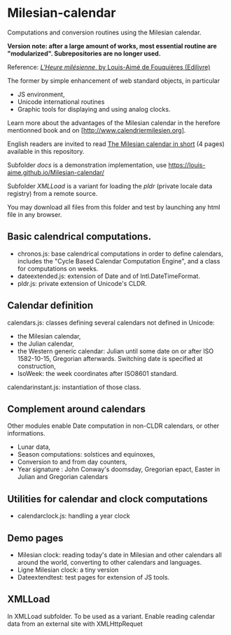 # Milesian-calendar
Computations and conversion routines using the Milesian calendar.

**Version note: after a large amount of works, most essential routine are "modularized". Subrepositories are no longer used.**

Reference:
[*L'Heure milésienne*, by Louis-Aimé de Fouquières (Edilivre)](http://www.calendriermilesien.org/l-heure-milesienne.html)

The former by simple enhancement of web standard objects, in particular
* JS environment,
* Unicode international routines
* Graphic tools for displaying and using analog clocks.

Learn more about the advantages of the Milesian calendar in the herefore mentionned book and on [http://www.calendriermilesien.org].

English readers are invited to read [The Milesian calendar in short](https://github.com/Louis-Aime/Milesian-calendar/blob/master/The%20Milesian%20calendar%20in%20short.pdf) (4 pages) available in this repository.

Subfolder _docs_ is a demonstration implementation, use https://louis-aime.github.io/Milesian-calendar/

Subfolder _XMLLoad_ is a variant for loading the _pldr_ (private locale data registry) from a remote source.

You may download all files from this folder and test by launching any html file in any browser.

## Basic calendrical computations.
 * chronos.js: base calendrical computations in order to define calendars, includes the "Cycle Based Calendar Computation Engine", and a class for computations on weeks.
 * dateextended.js: extension of Date and of Intl.DateTimeFormat.
 * pldr.js: private extension of Unicode's CLDR.
 
## Calendar definition
calendars.js: classes defining several calendars not defined in Unicode:
 * the Milesian calendar,
 * the Julian calendar,
 * the Western generic calendar: Julian until some date on or after ISO 1582-10-15, Gregorian afterwards. Switching date is specified at construction,
 * IsoWeek: the week coordinates after ISO8601 standard.

calendarinstant.js: instantiation of those class.

## Complement around calendars
Other modules enable Date computation in non-CLDR calendars, or other informations. 
* Lunar data,
* Season computations: solstices and equinoxes,
* Conversion to and from day counters,
* Year signature : John Conway's doomsday, Gregorian epact, Easter in Julian and Gregorian calendars

## Utilities for calendar and clock computations
 * calendarclock.js: handling a year clock
 
## Demo pages
 * Milesian clock: reading today's date in Milesian and other calendars all around the world, converting to other calendars and languages.
 * Ligne Milesian clock: a tiny version
 * Dateextendtest: test pages for extension of JS tools.
 
 ## XMLLoad
 In XMLLoad subfolder. To be used as a variant. Enable reading calendar data from an external site with XMLHttpRequet

